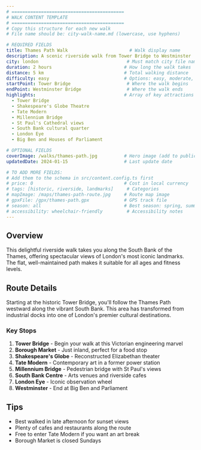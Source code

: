 ```yaml
---
# ==========================================
# WALK CONTENT TEMPLATE
# ==========================================
# Copy this structure for each new walk
# File name should be: city-walk-name.md (lowercase, use hyphens)

# REQUIRED FIELDS
title: Thames Path Walk                       # Walk display name
description: A scenic riverside walk from Tower Bridge to Westminster  # Short description for cards
city: london                                 # Must match city file name (without .md)
duration: 2 hours                           # How long the walk takes
distance: 5 km                              # Total walking distance  
difficulty: easy                            # Options: easy, moderate, challenging
startPoint: Tower Bridge                     # Where the walk begins
endPoint: Westminster Bridge                 # Where the walk ends
highlights:                                 # Array of key attractions (use - for each item)
  - Tower Bridge
  - Shakespeare's Globe Theatre
  - Tate Modern
  - Millennium Bridge
  - St Paul's Cathedral views
  - South Bank cultural quarter
  - London Eye
  - Big Ben and Houses of Parliament

# OPTIONAL FIELDS
coverImage: /walks/thames-path.jpg          # Hero image (add to public/ folder)
updatedDate: 2024-01-15                     # Last update date

# TO ADD MORE FIELDS:
# Add them to the schema in src/content.config.ts first
# price: 0                                  # Cost in local currency
# tags: [historic, riverside, landmarks]     # Categories
# mapImage: /maps/thames-path-route.jpg     # Route map image
# gpxFile: /gpx/thames-path.gpx             # GPS track file
# season: all                               # Best season: spring, summer, autumn, winter, all
# accessibility: wheelchair-friendly         # Accessibility notes
---
```


## Overview

This delightful riverside walk takes you along the South Bank of the Thames, offering spectacular views of London's most iconic landmarks. The flat, well-maintained path makes it suitable for all ages and fitness levels.

## Route Details

Starting at the historic Tower Bridge, you'll follow the Thames Path westward along the vibrant South Bank. This area has transformed from industrial docks into one of London's premier cultural destinations.

### Key Stops

1. **Tower Bridge** - Begin your walk at this Victorian engineering marvel
2. **Borough Market** - Just inland, perfect for a food stop
3. **Shakespeare's Globe** - Reconstructed Elizabethan theater
4. **Tate Modern** - Contemporary art in a former power station
5. **Millennium Bridge** - Pedestrian bridge with St Paul's views
6. **South Bank Centre** - Arts venues and riverside cafes
7. **London Eye** - Iconic observation wheel
8. **Westminster** - End at Big Ben and Parliament

## Tips

- Best walked in late afternoon for sunset views
- Plenty of cafes and restaurants along the route
- Free to enter Tate Modern if you want an art break
- Borough Market is closed Sundays